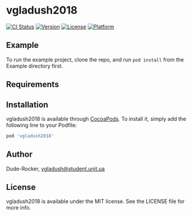 # vgladush2018

[![CI Status](https://img.shields.io/travis/Dude-Rocker/vgladush2018.svg?style=flat)](https://travis-ci.org/Dude-Rocker/vgladush2018)
[![Version](https://img.shields.io/cocoapods/v/vgladush2018.svg?style=flat)](https://cocoapods.org/pods/vgladush2018)
[![License](https://img.shields.io/cocoapods/l/vgladush2018.svg?style=flat)](https://cocoapods.org/pods/vgladush2018)
[![Platform](https://img.shields.io/cocoapods/p/vgladush2018.svg?style=flat)](https://cocoapods.org/pods/vgladush2018)

## Example

To run the example project, clone the repo, and run `pod install` from the Example directory first.

## Requirements

## Installation

vgladush2018 is available through [CocoaPods](https://cocoapods.org). To install
it, simply add the following line to your Podfile:

```ruby
pod 'vgladush2018'
```

## Author

Dude-Rocker, vgladush@student.unit.ua

## License

vgladush2018 is available under the MIT license. See the LICENSE file for more info.
